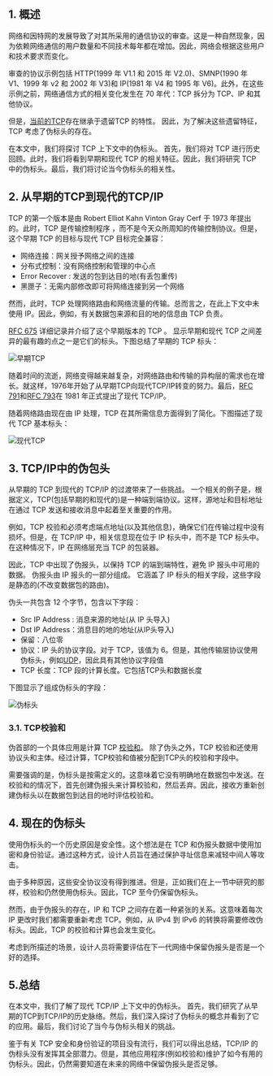 ## 1. 概述

网络和因特网的发展导致了对其所采用的通信协议的审查。这是一种自然现象，因为依赖网络通信的用户数量和不同技术每年都在增加。因此，网络会根据这些用户和技术要求而变化。

审查的协议示例包括 HTTP(1999 年 V1.1 和 2015 年 V2.0)、SMNP(1990 年 V1、1999 年 v2 和 2002 年 V3)和 IP(1981 年 V4 和 1995 年 V6)。此外，在这些示例之前，网络通信方式的相关变化发生在 70 年代：TCP 拆分为 TCP、IP 和其他协议。

但是，[当前的TCP](https://www.baeldung.com/cs/udp-vs-tcp#tcp)存在继承于遗留TCP 的特性。 因此，为了解决这些遗留特征，TCP 考虑了伪标头的存在。

在本文中，我们将探讨 TCP 上下文中的伪标头。 首先，我们将对 TCP 进行历史回顾。此时，我们将看到早期和现代 TCP 的相关特征。因此，我们将研究 TCP 中的伪标头。最后，我们将讨论当今伪标头的相关性。

## 2. 从早期的TCP到现代的TCP/IP

TCP 的第一个版本是由 Robert Elliot Kahn Vinton Gray Cerf 于 1973 年提出的。此时，TCP 是传输控制程序 ，而不是今天众所周知的传输控制协议。但是，这个早期 TCP 的目标与现代 TCP 目标完全兼容：

-   网络连接：网关授予网络之间的连接
-   分布式控制：没有网络控制和管理的中心点
-   Error Recover : 发送的包到达目的地(有丢包重传)
-   黑匣子：无需内部修改即可将网络连接到另一个网络

然而，此时，TCP 处理网络路由和网络流量的传输。总而言之，在此上下文中未使用 IP。因此，例如，有关数据包来源和目的地的信息由 TCP 负责。

[RFC 675](https://datatracker.ietf.org/doc/html/rfc675) 详细记录并介绍了这个早期版本的 TCP 。 显示早期和现代 TCP 之间差异的最有趣的点之一是它们的标头。下图总结了早期的 TCP 标头：

![早期TCP](https://www.baeldung.com/wp-content/uploads/sites/4/2021/12/EarlyTCP.png)

随着时间的流逝，网络变得越来越复杂，对网络路由和传输的异构层的需求也在增长。就这样，1976年开始了从早期TCP向现代TCP/IP转变的努力。最后，[RFC 791](https://datatracker.ietf.org/doc/html/rfc791)和[RFC 793](https://datatracker.ietf.org/doc/html/rfc793)在 1981 年正式提出了现代 TCP/IP。

随着网络路由现在由 IP 处理，TCP 在其所需信息方面得到了简化。下图描述了现代 TCP 基本标头：

![现代TCP](https://www.baeldung.com/wp-content/uploads/sites/4/2021/12/ModernTCP.png)

## 3. TCP/IP中的伪包头

从早期的 TCP 到现代的 TCP/IP 的过渡带来了一些挑战。 一个相关的例子是，根据定义，TCP(包括早期的和现代的)是一种端到端协议。这样，源地址和目标地址在通过 TCP 发送和接收消息中起着至关重要的作用。 

例如，TCP 校验和必须考虑端点地址(以及其他信息)，确保它们在传输过程中没有损坏。但是，在 TCP/IP 中，相关信息现在位于 IP 标头中，而不是 TCP 标头中。在这种情况下，IP 在网络层充当 TCP 的包装器。

因此，TCP 中出现了伪报头，以保持 TCP 的端到端特性，避免 IP 报头中可用的数据。 伪报头由 IP 报头的一部分组成。 它涵盖了 IP 标头的相关字段，这些字段是静态的(不改变数据包的路由)。

伪头一共包含 12 个字节，包含以下字段：

-   Src IP Address : 消息来源的地址(从 IP 头导入)
-   Dst IP Address：消息目的地的地址(从IP头导入)
-   保留：八位零
-   协议：IP 头的协议字段。对于 TCP，该值为 6。但是，其他传输层协议使用伪标头，例如[UDP](https://www.baeldung.com/cs/udp-vs-tcp#udp)，因此具有其他协议字段值
-   TCP 长度：TCP 段的计算长度。它包括TCP头和数据长度

下图显示了组成伪标头的字段：

![伪标头](https://www.baeldung.com/wp-content/uploads/sites/4/2021/12/Pseudo-Header.png)

### 3.1. TCP校验和

伪首部的一个具体应用是计算 TCP [校验和](https://www.baeldung.com/cs/crc-vs-checksum#what-is-a-checksum)。 除了伪头之外，TCP 校验和还使用协议头和主体。经过计算，TCP校验和值被分配到TCP头的校验和字段中。

需要强调的是，伪标头是按需定义的。这意味着它没有明确地在数据包中发送。在校验和的情况下，首先创建伪报头来计算校验和，然后丢弃。因此，接收方重新创建伪标头以在数据包到达目的地时评估校验和。

## 4. 现在的伪标头

使用伪标头的一个历史原因是安全性。这个想法是在 TCP 和伪报头数据中使用加密和身份验证。通过这种方式，设计人员旨在通过保护寻址信息来减轻中间人等攻击。

由于多种原因，这些安全协议没有得到推进。但是，正如我们在上一节中研究的那样，校验和仍然使用伪标头。因此，TCP 至今仍保留伪标头。

然而，由于伪报头的存在，IP 和 TCP 之间存在着一种紧张的关系。这意味着每次 IP 更改时我们都需要重新考虑 TCP。例如，从 IPv4 到 IPv6 的转换将需要修改伪标头。因此，TCP 的校验和计算也会发生变化。

考虑到所描述的场景，设计人员将需要评估在下一代网络中保留伪报头是否是一个好的选择。

## 5.总结

在本文中，我们了解了现代 TCP/IP 上下文中的伪标头。 首先，我们研究了从早期的TCP到TCP/IP的历史脉络。然后，我们深入探讨了伪标头的概念并看到了它的应用。最后，我们讨论了当今与伪标头相关的挑战。

鉴于有关 TCP 安全和身份验证的项目没有流行，我们可以得出总结，TCP/IP 的伪标头没有发挥其全部潜力。但是，其他应用程序(例如校验和)维护了如今有用的伪标头。因此，仍然需要知道在未来的网络中保留伪报头是否足够。